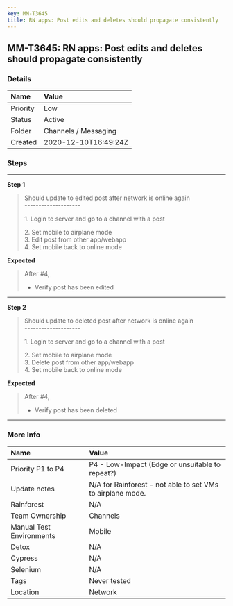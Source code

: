 ```yaml
---
key: MM-T3645
title: RN apps: Post edits and deletes should propagate consistently
---
```


## MM-T3645: RN apps: Post edits and deletes should propagate consistently

### Details

| Name     | Value                |
| :------- | :------------------- |
| Priority | Low                  |
| Status   | Active               |
| Folder   | Channels / Messaging |
| Created  | 2020-12-10T16:49:24Z |

### Steps

<hr/>

**Step 1**

> <article>Should update to edited post after network is online again<br>--------------------<br><p data-pm-slice="1 1 []">1. Login to server and go to a channel with a post</p><p data-pm-slice="1 1 []">2. Set mobile to airplane mode<br>3. Edit post from other app/webapp<br>4. Set mobile back to online mode</p></article>

**Expected**

> <article>After #4,<ul><li>Verify post has been edited</li></ul></article>

<hr/>

**Step 2**

> <article>Should update to deleted post after network is online again<br>--------------------<br><p data-pm-slice="1 1 []">1. Login to server and go to a channel with a post</p><p data-pm-slice="1 1 []">2. Set mobile to airplane mode<br>3. Delete post from other app/webapp<br>4. Set mobile back to online mode</p></article>

**Expected**

> <article>After #4,<ul><li>Verify post has been deleted</li></ul></article>

<hr/>

### More Info

| Name                     | Value                                                      |
| :----------------------- | :--------------------------------------------------------- |
| Priority P1 to P4        | P4 - Low-Impact (Edge or unsuitable to repeat?)            |
| Update notes             | N/A for Rainforest - not able to set VMs to airplane mode. |
| Rainforest               | N/A                                                        |
| Team Ownership           | Channels                                                   |
| Manual Test Environments | Mobile                                                     |
| Detox                    | N/A                                                        |
| Cypress                  | N/A                                                        |
| Selenium                 | N/A                                                        |
| Tags                     | Never tested                                               |
| Location                 | Network                                                    |
